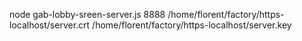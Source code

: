 node gab-lobby-sreen-server.js 8888 /home/florent/factory/https-localhost/server.crt /home/florent/factory/https-localhost/server.key 
